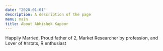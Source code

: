 ```yaml
---
date: "2020-01-01"
description: A description of the page
menu: main
title: About Abhishek Kapoor
---
```


Happily Married, Proud father of 2, Market Researcher  by profession, and Lover of #rstats, R enthusiast